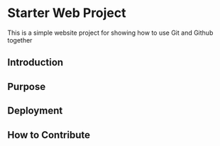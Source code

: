 # Starter Web Project

This is a simple website project for 
showing how to use Git and Github together

## Introduction

## Purpose

## Deployment

## How to Contribute